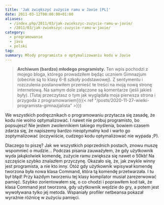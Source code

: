```yaml
---
title: 'Jak zwiększyć zużycie ramu w Javie [PL]'
date: 2011-03-12T00:00:00+01:00
aliases:
  - /index.php/2011/03/jak-zwiekszyc-zuzycie-ramu-w-javie/
  - /2011/03/jak-zwiekszyc-zuzycie-ramu-w-javie/
category:
  - programowanie
  - java
  - polski
tag:
summary: Młody programista o optymalizowaniu kodu w Javie
---
```


> **Archiwum (bardzo) młodego programisty.** Ten wpis pochodzi z mojego bloga, którego prowadziłem będąc uczniem Gimnazjum (obecnie są to klasy 6-8 szkoły podstawowej). Z sentymentu i rozczulenia postanowiłem przenieść te treści na moją nową stronę internetową. Na samym dole załączone są komentarze (jeśli jakieś były). [Tutaj przeczytasz o tym jak wyglądała moja pierwsza strona i przygoda z programowaniem]({{< ref "/posts/2020-11-27-wielki-programista-gimnazjalista" >}})
> 

We wszystkich podręcznikach o programowaniu przytacza się zasadę, że kodu nie wolno optymalizować. I nawet nie próbuj programisto, bo popsujesz! Nie jestem zwolennikiem takiego myślenia, bowiem czasem zdarza się, że napiszemy bardzo nieoptymalny kod i warto go zoptymalizować (oczywiście, cudzego kodu optymalizować nie wypada ;P).

Dlaczego to piszę? Jak we wszystkich poprzednich postach, znowu muszę wspomnieć o mudzie… Podczas pisania zauważyłem, że gdy użytkownik wyda jakąkolwiek komendę, zużycie ramu zwiększa się nawet o 50kb! Na szczęście szybko znalazłem przyczynę. Okazało się, że, jak zwykle winny jest programista, a nie kto inny. Otóż gdy użytkownik wpisywał komendę tworzona była nowa klasa Command, która tą komendę przetwarzała. I tu był błąd! Przy każdym tworzeniu tej klasy kompilator musiał zarezerwować pamięć. Szybko zorientowałem się, o co chodzi i poprawiłem kod tak, że klasa Command jest tworzona, gdy użytkownik wejdzie do gry, a potem jest wywoływana tylko jej metoda. Wspaniały profiler netbeansa pokazał wyraźnie różnicę w zużyciu pamięci.
